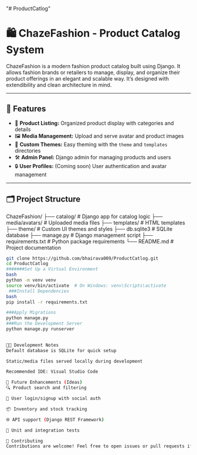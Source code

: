 "# ProductCatlog" 


# 🛍️ ChazeFashion - Product Catalog System



ChazeFashion is a modern fashion product catalog built using Django. It allows fashion brands or retailers to manage, display, and organize their product offerings in an elegant and scalable way. It’s designed with extendibility and clean architecture in mind.

---

## 🚀 Features



- 🧾 **Product Listing:** Organized product display with categories and details
- 🖼️ **Media Management:** Upload and serve avatar and product images
- 🎨 **Custom Themes:** Easy theming with the `theme` and `templates` directories
- 🛠️ **Admin Panel:** Django admin for managing products and users
- 🔒 **User Profiles:** (Coming soon) User authentication and avatar management

---

## 🗂️ Project Structure

ChazeFashion/
├── catalog/ # Django app for catalog logic
├── media/avatars/ # Uploaded media files
├── templates/ # HTML templates
├── theme/ # Custom UI themes and styles
├── db.sqlite3 # SQLite database
├── manage.py # Django management script
├── requirements.txt # Python package requirements
└── README.md # Project documentation


```bash
git clone https://github.com/bhairava009/ProductCatlog.git
cd ProductCatlog
#######Set Up a Virtual Environment
bash
python -m venv venv
source venv/bin/activate  # On Windows: venv\Scripts\activate
 ###Install Dependencies
bash
pip install -r requirements.txt

###Apply Migrations
python manage.py 
###Run the Development Server
python manage.py runserver
  

👨‍💻 Development Notes
Default database is SQLite for quick setup

Static/media files served locally during development

Recommended IDE: Visual Studio Code

📌 Future Enhancements (Ideas)
🔍 Product search and filtering

👥 User login/signup with social auth

📦 Inventory and stock tracking

🌐 API support (Django REST Framework)

🧪 Unit and integration tests

🤝 Contributing
Contributions are welcome! Feel free to open issues or pull requests if you’d like to collaborate.







